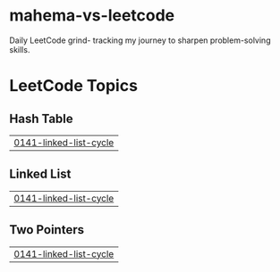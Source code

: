 # mahema-vs-leetcode
Daily LeetCode grind- tracking my journey to sharpen problem-solving skills.

<!---LeetCode Topics Start-->
# LeetCode Topics
## Hash Table
|  |
| ------- |
| [0141-linked-list-cycle](https://github.com/mahema1/mahema-vs-leetcode/tree/master/0141-linked-list-cycle) |
## Linked List
|  |
| ------- |
| [0141-linked-list-cycle](https://github.com/mahema1/mahema-vs-leetcode/tree/master/0141-linked-list-cycle) |
## Two Pointers
|  |
| ------- |
| [0141-linked-list-cycle](https://github.com/mahema1/mahema-vs-leetcode/tree/master/0141-linked-list-cycle) |
<!---LeetCode Topics End-->